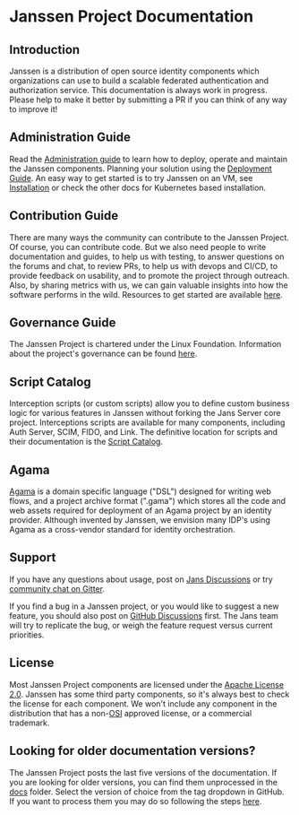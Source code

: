 # Janssen Project Documentation

## Introduction

Janssen is a distribution of open source identity components which
organizations can use to build a scalable federated authentication and
authorization service. This documentation is always work in progress. Please
help to make it better by submitting a PR if you can think of any way to
improve it!

## Administration Guide

Read the [Administration guide](admin/README.md) to learn how to deploy, operate
and maintain the Janssen components. Planning your solution using the
[Deployment Guide](admin/planning/platform-goal.md). An easy way to get started
is to try Janssen on an VM, see [Installation](admin/install/vm-install/README.md)
or check the other docs for Kubernetes based installation.

## Contribution Guide

There are many ways the community can contribute to the Janssen Project. Of course, you can contribute code. But we also need people to write documentation and guides, to help us with testing, to answer questions on the forums and chat, to review PRs, to help us with devops and CI/CD, to provide feedback on usability, and to promote the project through outreach. Also, by sharing metrics with us, we can gain valuable insights into how the software performs in the wild. Resources to get started are available [here](CONTRIBUTING.md).

## Governance Guide

The Janssen Project is chartered under the Linux Foundation. Information about
the project's governance can be found [here](governance/charter.md).

## Script Catalog

Interception scripts (or custom scripts) allow you to define custom business
logic for various features in Janssen without forking the Jans Server core
project. Interceptions scripts are available for many components, including
Auth Server, SCIM, FIDO, and Link. The definitive location for scripts and their
documentation is the [Script Catalog](admin/developer/scripts/README.md).

## Agama

[Agama](agama/introduction/README.md) is a domain specific language ("DSL")
designed for writing web flows, and a project archive format (".gama") which
stores all the code and web assets required for deployment of an Agama project
by an identity provider. Although invented by Janssen, we envision many IDP's
using Agama as a cross-vendor standard for identity orchestration.

## Support

If you have any questions about usage, post on [Jans Discussions](https://github.com/JanssenProject/jans/discussions) or try [community chat on Gitter](https://gitter.im/JanssenProject/Lobby).

If you find a bug in a Janssen project, or you would like to suggest a new
feature, you should also post on [GitHub Discussions](https://github.com/JanssenProject/jans/discussions) first. The Jans team will try to replicate the bug, or weigh the feature request versus current priorities.

## License

Most Janssen Project components are licensed under the [Apache License 2.0](https://github.com/JanssenProject/jans/blob/main/LICENSE). Janssen has some third party components,
so it's always best to check the license for each component. We won't include
any component in the distribution that has a non-[OSI](https://opensource.org/)
approved license, or a commercial trademark.

## Looking for older documentation versions?

The Janssen Project posts the last five versions of the documentation. If you are looking for older versions, you can find them unprocessed in the [docs](https://github.com/JanssenProject/jans/tree/main/docs) folder. Select the version of choice from the tag dropdown in GitHub. If you want to process them you may do so following the steps [here](contribute/testing.md#testing-documentation-changes-locally).
